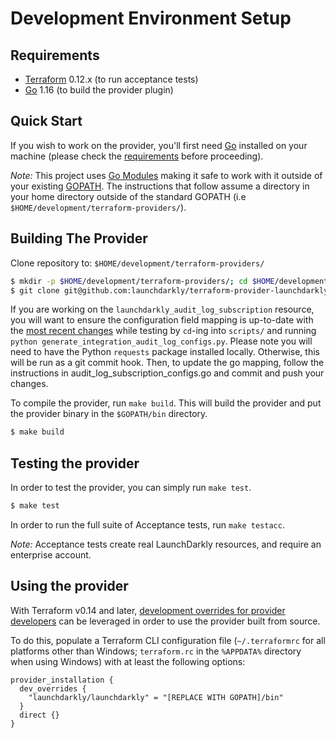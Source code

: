 # Development Environment Setup

## Requirements

- [Terraform](https://www.terraform.io/downloads.html) 0.12.x (to run acceptance tests)
- [Go](https://golang.org/doc/install) 1.16 (to build the provider plugin)

## Quick Start

If you wish to work on the provider, you'll first need [Go](http://www.golang.org) installed on your machine (please check the [requirements](#requirements) before proceeding).

_Note:_ This project uses [Go Modules](https://blog.golang.org/using-go-modules) making it safe to work with it outside of your existing [GOPATH](http://golang.org/doc/code.html#GOPATH). The instructions that follow assume a directory in your home directory outside of the standard GOPATH (i.e `$HOME/development/terraform-providers/`).

## Building The Provider

Clone repository to: `$HOME/development/terraform-providers/`

```sh
$ mkdir -p $HOME/development/terraform-providers/; cd $HOME/development/terraform-providers/
$ git clone git@github.com:launchdarkly/terraform-provider-launchdarkly
```

If you are working on the `launchdarkly_audit_log_subscription` resource, you will want to ensure the configuration field mapping is up-to-date with the [most recent changes](https://github.com/launchdarkly/integration-framework/tree/master/integrations) while testing by `cd`-ing into `scripts/` and running `python generate_integration_audit_log_configs.py`. Please note you will need to have the Python `requests` package installed locally. Otherwise, this will be run as a git commit hook. Then, to update the go mapping, follow the instructions in audit_log_subscription_configs.go and commit and push your changes.

To compile the provider, run `make build`. This will build the provider and put the provider binary in the `$GOPATH/bin` directory.

```sh
$ make build
```

## Testing the provider

In order to test the provider, you can simply run `make test`.

```sh
$ make test
```

In order to run the full suite of Acceptance tests, run `make testacc`.

_Note:_ Acceptance tests create real LaunchDarkly resources, and require an enterprise account.

## Using the provider

With Terraform v0.14 and later, [development overrides for provider developers](https://www.terraform.io/docs/cli/config/config-file.html#development-overrides-for-provider-developers) can be leveraged in order to use the provider built from source.

To do this, populate a Terraform CLI configuration file (`~/.terraformrc` for all platforms other than Windows; `terraform.rc` in the `%APPDATA%` directory when using Windows) with at least the following options:

```hcl
provider_installation {
  dev_overrides {
    "launchdarkly/launchdarkly" = "[REPLACE WITH GOPATH]/bin"
  }
  direct {}
}
```
